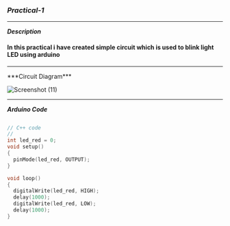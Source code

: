 ### ***Practical-1***

<hr>

***Description***
#### In this practical i have created simple circuit which is used to blink light LED using arduino 

<hr>
***Circuit Diagram***

![Screenshot (11)](https://github.com/purvjoshi04/Curriculum-Codes/assets/101319136/9f9aac26-e675-4aaf-97b8-4ac05d7c6ec5)

<hr>

***Arduino Code***

```cpp

// C++ code
//
int led_red = 0;
void setup()
{
  pinMode(led_red, OUTPUT);
}

void loop()
{
  digitalWrite(led_red, HIGH);
  delay(1000);
  digitalWrite(led_red, LOW);
  delay(1000);
}

```
